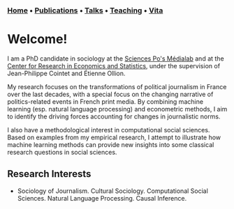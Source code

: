 ### [Home](index.md) • [Publications](publications.md) • [Talks](talks.md) • [Teaching](teaching.md) • [Vita](cv.md)


# Welcome!


I am a PhD candidate in sociology at the [Sciences Po's Médialab](https://medialab.sciencespo.fr/en/) and at the [Center for Research in Economics and Statistics](https://crest.science), under the supervision of Jean-Philippe Cointet and Étienne Ollion. 


My research focuses on the transformations of political journalism in France over the last decades, with a special focus on the changing narrative of politics-related events in French print media. By combining machine learning (esp. natural language processing) and econometric methods, I aim to identify the driving forces accounting for changes in journalistic norms. 


I also have a methodological interest in computational social sciences. Based on examples from my empirical research, I attempt to illustrate how machine learning methods can provide new insights into some classical research questions in social sciences. 


## Research Interests
- Sociology of Journalism. Cultural Sociology. Computational Social Sciences. Natural Language Processing. Causal Inference. 


